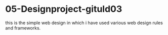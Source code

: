 # 05-Designproject-gituld03
this is the simple web design in which i have used various web design rules and frameworks.
